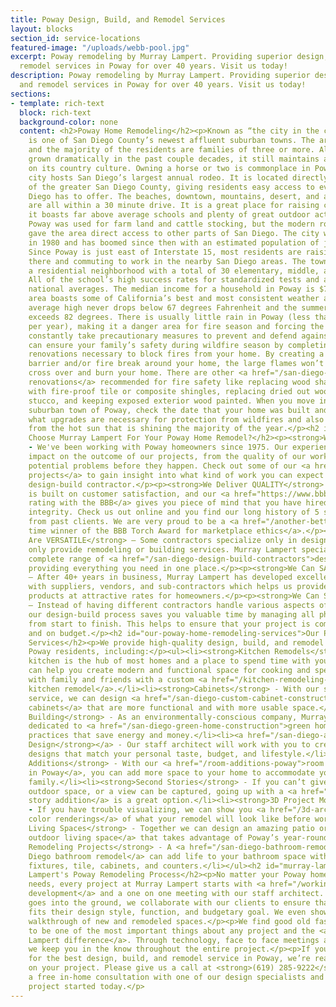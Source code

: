 ```yaml
---
title: Poway Design, Build, and Remodel Services
layout: blocks
section_id: service-locations
featured-image: "/uploads/webb-pool.jpg"
excerpt: Poway remodeling by Murray Lampert. Providing superior design, build, and
  remodel services in Poway for over 40 years. Visit us today!
description: Poway remodeling by Murray Lampert. Providing superior design, build,
  and remodel services in Poway for over 40 years. Visit us today!
sections:
- template: rich-text
  block: rich-text
  background-color: none
  content: <h2>Poway Home Remodeling</h2><p>Known as “the city in the country,” Poway
    is one of San Diego County’s newest affluent suburban towns. The area is family-friendly
    and the majority of the residents are families of three or more. Although it has
    grown dramatically in the past couple decades, it still maintains a strong grip
    on its country culture. Owning a horse or two is commonplace in Poway and the
    city hosts San Diego’s largest annual rodeo. It is located directly in the center
    of the greater San Diego County, giving residents easy access to everything San
    Diego has to offer. The beaches, downtown, mountains, desert, and amusement parks
    are all within a 30 minute drive. It is a great place for raising children as
    it boasts far above average schools and plenty of great outdoor activities nearby.</p><p>Historically,
    Poway was used for farm land and cattle stocking, but the modern road development
    gave the area direct access to other parts of San Diego. The city was incorporated
    in 1980 and has boomed since then with an estimated population of just over 50,000.
    Since Poway is just east of Interstate 15, most residents are raising children
    there and commuting to work in the nearby San Diego areas. The town is primarily
    a residential neighborhood with a total of 30 elementary, middle, and high schools.
    All of the school’s high success rates for standardized tests and are above the
    national averages. The median income for a household in Poway is $71,708. The
    area boasts some of California’s best and most consistent weather as the winter
    average high never drops below 67 degrees Fahrenheit and the summer average never
    exceeds 82 degrees. There is usually little rain in Poway (less than 12 inches
    per year), making it a danger area for fire season and forcing the community to
    constantly take precautionary measures to prevent and defend against wildfires.</p><p>You
    can ensure your family’s safety during wildfire season by completing the proper
    renovations necessary to block fires from your home. By creating a safe landscape
    barrier and/or fire break around your home, the large flames won’t be able to
    cross over and burn your home. There are other <a href="/san-diego-home-remodel-services">home
    renovations</a> recommended for fire safety like replacing wood shake roofing
    with fire-proof tile or composite shingles, replacing dried out wood siding with
    stucco, and keeping exposed exterior wood painted. When you move into the beautiful
    suburban town of Poway, check the date that your home was built and look to see
    what upgrades are necessary for protection from wildfires and also protection
    from the hot sun that is shining the majority of the year.</p><h2 id="why-choose-murray-lampert-for-your-poway-home-remodel-">Why
    Choose Murray Lampert For Your Poway Home Remodel?</h2><p><strong>We Have EXPERIENCE</strong>
    - We've been working with Poway homeowners since 1975. Our experience has a huge
    impact on the outcome of our projects, from the quality of our work to spotting
    potential problems before they happen. Check out some of our <a href="/san-diego-remodel-project-gallery">past
    projects</a> to gain insight into what kind of work you can expect from an experienced
    design-build contractor.</p><p><strong>We Deliver QUALITY</strong> – Our company
    is built on customer satisfaction, and our <a href="https://www.bbb.org/sdoc/business-reviews/construction-and-remodeling-services/murray-lampert-design-build-remodel-in-san-diego-ca-100554/#bbbonlineclick">A+
    rating with the BBB</a> gives you piece of mind that you have hired a firm with
    integrity. Check us out online and you find our long history of 5 star reviews
    from past clients. We are very proud to be a <a href="/another-better-business-bureau-torch-award/">four
    time winner of the BBB Torch Award for marketplace ethics</a>.</p><p><strong>We
    Are VERSATILE</strong> – Some contractors specialize only in design, while others
    only provide remodeling or building services. Murray Lampert specializes in a
    complete range of <a href="/san-diego-design-build-contractors">design-build services</a>,
    providing everything you need in one place.</p><p><strong>We Can SAVE YOU MONEY</strong>
    – After 40+ years in business, Murray Lampert has developed excellent relationship
    with suppliers, vendors, and sub-contractors which helps us provide top-quality
    products at attractive rates for homeowners.</p><p><strong>We Can SAVE YOU TIME</strong>
    – Instead of having different contractors handle various aspects of a project,
    our design-build process saves you valuable time by managing all phases of a project
    from start to finish. This helps to ensure that your project is completed on time
    and on budget.</p><h2 id="our-poway-home-remodeling-services">Our Poway Home Remodeling
    Services</h2><p>We provide high-quality design, build, and remodel services for
    Poway residents, including:</p><ul><li><strong>Kitchen Remodels</strong> - The
    kitchen is the hub of most homes and a place to spend time with your family. We
    can help you create modern and functional space for cooking and spending time
    with family and friends with a custom <a href="/kitchen-remodeling-poway">Poway
    kitchen remodel</a>.</li><li><strong>Cabinets</strong> - With our space planning
    service, we can design <a href="/san-diego-custom-cabinet-construction-services">custom
    cabinets</a> that are more functional and with more usable space.</li><li><strong>Green
    Building</strong> - As an environmentally-conscious company, Murray Lampert is
    dedicated to <a href="/san-diego-green-home-construction">green home construction</a>
    practices that save energy and money.</li><li><a href="/san-diego-architectural-design-services"><strong>Architectural
    Design</strong></a> - Our staff architect will work with you to create unique
    designs that match your personal taste, budget, and lifestyle.</li><li><strong>Room
    Additions</strong> - With our <a href="/room-additions-poway">room addition service
    in Poway</a>, you can add more space to your home to accommodate your growing
    family.</li><li><strong>Second Stories</strong> - If you can’t give up valuable
    outdoor space, or a view can be captured, going up with a <a href="/san-diego-second-story-addition/">second
    story addition</a> is a great option.</li><li><strong>3D Project Modeling</strong>
    - If you have trouble visualizing, we can show you <a href="/3d-architectural-rendering-services">3D
    color renderings</a> of what your remodel will look like before work even starts.</li><li><strong>Outdoor
    Living Spaces</strong> - Together we can design an amazing patio or <a href="/san-diego-outdoor-living-space-design/">custom
    outdoor living space</a> that takes advantage of Poway’s year-round great weather.</li><li><strong>Bathroom
    Remodeling Projects</strong> - A <a href="/san-diego-bathroom-remodeling-services">San
    Diego bathroom remodel</a> can add life to your bathroom space with updated plumbing
    fixtures, tile, cabinets, and counters.</li></ul><h2 id="murray-lampert-s-poway-remodeling-process">Murray
    Lampert's Poway Remodeling Process</h2><p>No matter your Poway home remodeling
    needs, every project at Murray Lampert starts with <a href="/working-with-murray-lampert-our-architectural-design-and-color-rendering-process/">design
    development</a> and a one on one meeting with our staff architect. Before a shovel
    goes into the ground, we collaborate with our clients to ensure that the project
    fits their design style, function, and budgetary goal. We even show a virtual
    walkthrough of new and remodeled spaces.</p><p>We find good old fashioned communication
    to be one of the most important things about any project and the <a href="/about-murray-lampert-design-build-remodel">Murray
    Lampert difference</a>. Through technology, face to face meetings and by phone,
    we keep you in the know throughout the entire project.</p><p>If you’re looking
    for the best design, build, and remodel service in Poway, we’re ready to take
    on your project. Please give us a call at <strong>(619) 285-9222</strong> to schedule
    a free in-home consultation with one of our design specialists and get your remodeling
    project started today.</p>
---
```


